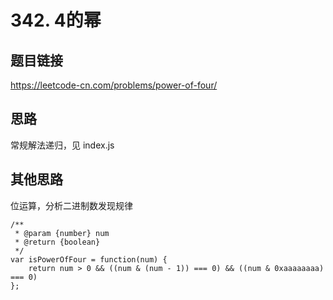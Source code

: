 # 342. 4的幂

## 题目链接

https://leetcode-cn.com/problems/power-of-four/

## 思路

常规解法递归，见 index.js

## 其他思路

位运算，分析二进制数发现规律

```
/**
 * @param {number} num
 * @return {boolean}
 */
var isPowerOfFour = function(num) {
    return num > 0 && ((num & (num - 1)) === 0) && ((num & 0xaaaaaaaa) === 0)
};
```
